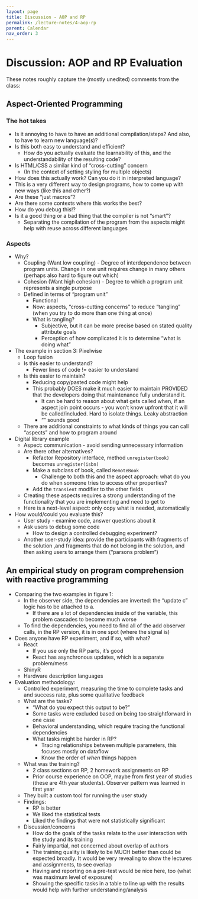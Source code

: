 ```yaml
---
layout: page
title: Discussion - AOP and RP
permalink: /lecture-notes/4-aop-rp
parent: Calendar
nav_order: 3
---
```

# Discussion: AOP and RP Evaluation

These notes roughly capture the (mostly unedited) comments from the class:

## Aspect-Oriented Programming

### The hot takes
* Is it annoying to have to have an additional compilation/steps? And also, to have to learn new language(s)?
* Is this both easy to understand and efficient?
	* How do you actually evaluate the learnability of this, and the understandability of the resulting code?
* Is HTML/CSS a similar kind of “cross-cutting” concern
	* (In the context of setting styling for multiple objects)
* How does this actually work? Can you do it in interpreted language?
* This is a very different way to design programs, how to come up with new ways (like this and other?)
* Are these “just macros”?
* Are there some contexts where this works the best?
* How do you debug this!?
* Is it a good thing or a bad thing that the compiler is not “smart”?
	* Separating the compilation of the program from the aspects might help with reuse across different languages

### Aspects
* Why?
	* Coupling (Want low coupling) - Degree of interdependence between program units. Change in one unit requires change in many others (perhaps also hard to figure out which)
	* Cohesion (Want high cohesion) - Degree to which a program unit represents a single purpose
	* Defined in terms of “program unit”
		* Functional
		* Now: aspects, “cross-cutting concerns” to reduce “tangling” (when you try to do more than one thing at once)
		* What is tangling?
			* Subjective, but it can be more precise based on stated quality attribute goals
			* Perception of how complicated it is to determine “what is doing what”
* The example in section 3: Pixelwise
	* Loop fusion
	* Is this easier to understand?
		* Fewer lines of code != easier to understand
	* Is this easier to maintain?
		* Reducing copy/pasted code might help
		* This probably DOES make it much easier to maintain PROVIDED that the developers doing that maintenance fully understand it.
			* It can be hard to reason about what gets called when, if an aspect join point occurs - you won’t know upfront that it will be called/included. Hard to isolate things. Leaky abstraction
			* “<import performance>” sounds good
	* There are additional constraints to what kinds of things you can call “aspects” and how to program around
* Digital library example
	* Aspect: communication - avoid sending unnecessary information
	* Are there other alternatives?
		* Refactor Repository interface, method `unregister(book)` becomes `unregister(isbn)`
		* Make a subclass of book, called `RemoteBook` 
			* Challenge to both this and the aspect approach: what do you do when someone tries to access other properties?
		* Add the `transient` modifier to the other fields
	* Creating these aspects requires a strong understanding of the functionality that you are implementing and need to get to
	* Here is a next-level aspect: only copy what is needed, automatically
* How would/could you evaluate this?
	* User study - examine code, answer questions about it
	* Ask users to debug some code
		* How to design a controlled debugging experiment?
	* Another user-study idea: provide the participants with fragments of the solution ,and fragments that do not belong in the solution, and then asking users to arrange them (“parsons problem”)

## An empirical study on program comprehension with reactive programming
* Comparing the two examples in figure 1:
	* In the observer side, the dependencies are inverted: the “update c” logic has to be attached to a.
		* If there are a lot of dependencies inside of the variable, this problem cascades to become much worse
	* To find the dependencies, you need to find all of the add observer calls, in the RP version, it is in one spot (where the signal is)
* Does anyone have RP experiment, and if so, with what?
	* React
		* If you use only the RP parts, it’s good
		* React has asynchronous updates, which is a separate problem/mess
	* ShinyR
	* Hardware description languages
* Evaluation methodology:
	* Controlled experiment, measuring the time to complete tasks and and success rate, plus some qualitative feedback
	* What are the tasks?
		* “What do you expect this output to be?”
		* Some tasks were excluded based on being too straightforward in one case
		* Behavioral understanding, which require tracing the functional dependencies
		* What tasks might be harder in RP?
			* Tracing relationships between multiple parameters, this focuses mostly on dataflow
			* Know the order of _when_ things happen
	* What was the training?
		* 2 class sections on RP, 2 homework assignments on RP
		* Prior course experience on OOP, maybe from first year of studies (these are 4th year students). Observer pattern was learned in first year
	* They built a custom tool for running the user study
	* Findings:
		* RP is better
		* We liked the statistical tests
		* Liked the findings that were not statistically significant
	* Discussion/concerns
		* How do the goals of the tasks relate to the user interaction with the study and its training
		* Fairly impartial, not concerned about overlap of authors
		* The training quality is likely to be MUCH better than could be expected broadly. It would be very revealing to show the lectures and assignments, to see overlap
		* Having and reporting on a pre-test would be nice here, too (what was maximum level of exposure)
		* Showing the specific tasks in a table to line up with the results would help with further understanding/analysis
